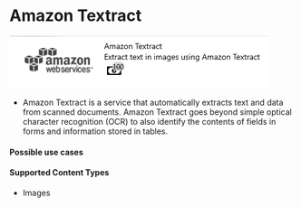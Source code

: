 # Amazon Textract

![](../assets/36.png)

* Amazon Textract is a service that automatically extracts text and data from scanned documents. Amazon Textract goes beyond simple optical character recognition \(OCR\) to also identify the contents of fields in forms and information stored in tables.

#### Possible use cases

#### Supported Content Types

* Images

